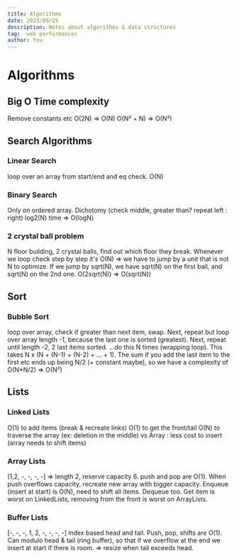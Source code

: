 ```yaml
---
title: Algorithms
date: 2023/09/25
description: Notes about algorithms & data structures
tag:  web performances
author: You
---
```


# Algorithms

## Big O Time complexity

Remove constants etc
O(2N) => O(N)
O(N² + N) => O(N²)

## Search Algorithms

### Linear Search

loop over an array from start/end and eq check. O(N)

### Binary Search

Only on ordered array.
Dichotomy (check middle, greater than? repeat left : right)
log2(N) time => O(logN)

### 2 crystal ball problem
N floor building, 2 crystal balls, find out which floor they break.
Whenever we loop check step by step it's O(N) => we have to jump by a unit that is not N to optimize.
If we jump by sqrt(N), we have sqrt(N) on the first ball, and sqrt(N) on the 2nd one. O(2sqrt(N)) => O(sqrt(N))

## Sort

### Bubble Sort

loop over array, check if greater than next item, swap.
Next, repeat but loop over array length -1, because the last one is sorted (greatest).
Next, repeat until length -2, 2 last items sorted.
...do this N times (wrapping loop).
This takes N x (N + (N-1) + (N-2) + ... + 1).
The sum if you add the last item to the first etc ends up being N/2 (+ constant maybe), so we have a complexity of O(N*N/2) => O(N²)


## Lists

### Linked Lists
O(1) to add items (break & recreate links)
O(1) to get the front/tail
O(N) to traverse the array (ex: deletion in the middle)
vs Array : less cost to insert (array needs to shift items)

### Array Lists
[1,2, -, -, -, -] => length 2, reserve capacity 6.
push and pop are O(1). When push overflows capacity, recreate new array with bigger capacity.
Enqueue (insert at start) is O(N), need to shift all items. Dequeue too.
Get item is worst on LinkedLists, removing from the front is worst on ArrayLists.

### Buffer Lists
[-, -, -, 1, 2, -, -, -, -]
index based head and tail.
Push, pop, shifts are O(1).
Can modulo head & tail (ring buffer), so that if we overflow at the end we insert at start if there is room. => resize when tail exceeds head. 